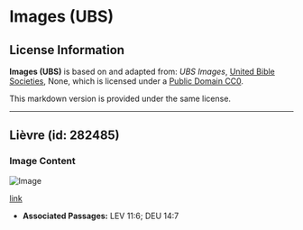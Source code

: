 # Images (UBS)

## License Information

**Images (UBS)** is based on and adapted from: _UBS Images_, [United Bible Societies](https://unitedbiblesocieties.org/), None, which is licensed under a [Public Domain CC0](https://creativecommons.org/public-domain/cc0/).

This markdown version is provided under the same license.



--------------------------------

## Lièvre (id: 282485)

### Image Content

![Image](https://cdn.aquifer.bible/aquifer-content/resources/Media/WEB-0284_hare.jpg)

[link](https://cdn.aquifer.bible/aquifer-content/resources/Media/WEB-0284_hare.jpg)

* **Associated Passages:** LEV 11:6; DEU 14:7

